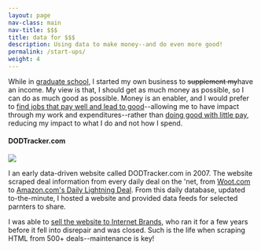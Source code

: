 ```yaml
---
layout: page
nav-class: main
nav-title: $$$
title: data for $$$
description: Using data to make money--and do even more good!
permalink: /start-ups/
weight: 4
---
```


<!--p>
  In the words of Gordon Gecko: "<a href="https://www.youtube.com/watch?v=PF_iorX_MAw#t=2m37s">greed... is good.</a> ... Greed for life, for money, for love, knowledge, has marked the upward surge of mankind." Greed can be harmful and hateful, but in the right hands, greed for knowledge, the moral right, and power can be the most uplifting force in humanity.
</p-->

<p>
  While in <a href="{{ '/academia/' | prepend:site.baseurl }}">graduate school</a>, I started my own business to <span style="text-decoration: line-through">supplement my</span>have an income. My view is that, I should get as much money as possible, so I can do as much good as possible. Money is an enabler, and I would prefer to <a href="{{ '/non-profit/#classy' | prepend:site.baseurl }}">find jobs that pay well and lead to good</a>--allowing me to have impact through my work and expenditures--rather than <a href="{{ '/non-profit/#leq' | prepend:site.baseurl }}">doing good with little pay</a>, reducing my impact to what I do and not how I spend.
</p>

<a name="quickowl"></a>
<h4>DODTracker.com</h4>

<img class="col one right" src="{{ '/img/logos/dodtracker.jpg' | prepend:site.baseurl }}">

<p>
  I an early data-driven website called DODTracker.com in 2007. The website scraped deal information from every daily deal on the 'net, from <a href="http://www.woot.com/">Woot.com</a> to
  <a href="https://www.amazon.com/gp/goldbox">Amazon.com's Daily Lightning Deal</a>.
  From this daily database, updated to-the-minute, I hosted a website and provided data feeds for selected parnters to share.
</p>

<p>
  I was able to <a href="https://techcrunch.com/2010/04/28/internet-brands-snaps-up-experthub-network/">sell the website to Internet Brands</a>, who ran it for a few years before it fell into disrepair and was closed. Such is the life when scraping HTML from 500+ deals--maintenance is key!
</p>
